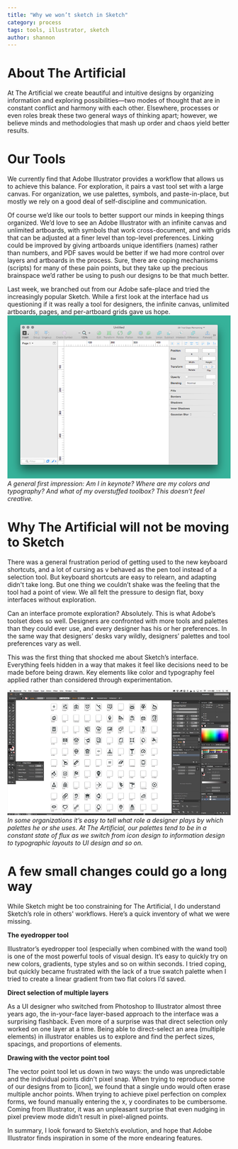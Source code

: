 ```yaml
---
title: "Why we won’t sketch in Sketch"
category: process
tags: tools, illustrator, sketch
author: shannon
---
```


# About The Artificial
At The Artificial we create beautiful and intuitive designs by organizing information and exploring possibilities—two modes of thought that are in constant conflict and harmony with each other. Elsewhere, processes or even roles break these two general ways of thinking apart; however, we believe minds and methodologies that mash up order and chaos yield better results.


# Our Tools
We currently find that Adobe Illustrator provides a workflow that allows us to achieve this balance. For exploration, it pairs a vast tool set with a large canvas. For organization, we use palettes, symbols, and paste-in-place, but mostly we rely on a good deal of self-discipline and communication. 

Of course we’d like our tools to better support our minds in keeping things organized. We’d love to see an Adobe Illustrator with an infinite canvas and unlimited artboards, with symbols that work cross-document, and with grids that can be adjusted at a finer level than top-level preferences. Linking could be improved by giving artboards unique identifiers (names) rather than numbers, and PDF saves would be better if we had more control over layers and artboards in the process. Sure, there are coping mechanisms (scripts) for many of these pain points, but they take up the precious brainspace we’d rather be using to push our designs to be that much better.

Last week, we branched out from our Adobe safe-place and tried the increasingly popular Sketch. While a first look at the interface had us questioning if it was really a tool for designers, the infinite canvas, unlimited artboards, pages, and per-artboard grids gave us hope.
[![Sketch interface](2015-05-20-sketch/sketch.png)](2015-05-20-sketch/sketch.png)
*A general first impression: Am I in keynote? Where are my colors and typography? And what of my overstuffed toolbox? This doesn’t feel creative.*


# Why The Artificial will not be moving to Sketch
There was a general frustration period of getting used to the new keyboard shortcuts, and a lot of cursing as v behaved as the pen tool instead of a selection tool. But keyboard shortcuts are easy to relearn, and adapting didn't take long. But one thing we couldn’t shake was the feeling that the tool had a point of view. We all felt the pressure to design flat, boxy interfaces without exploration. 

Can an interface promote exploration? Absolutely. This is what Adobe’s toolset does so well. Designers are confronted with more tools and palettes than they could ever use, and every designer has his or her preferences. In the same way that designers’ desks vary wildly, designers’ palettes and tool preferences vary as well.

This was the first thing that shocked me about Sketch’s interface. Everything feels hidden in a way that makes it feel like decisions need to be made before being drawn. Key elements like color and typography feel applied rather than considered through experimentation.

[![Sketch interface](2015-05-20-sketch/illustrator.png)](2015-05-20-sketch/illustrator.png)
*In some organizations it’s easy to tell what role a designer plays by which palettes he or she uses. At The Artificial, our palettes tend to be in a constant state of flux as we switch from icon design to information design to typographic layouts to UI design and so on.*


# A few small changes could go a long way
While Sketch might be too constraining for The Artificial, I do understand Sketch’s role in others' workflows. Here’s a quick inventory of what we were missing.

**The eyedropper tool**

Illustrator’s eyedropper tool (especially when combined with the wand tool) is one of the most powerful tools of visual design. It’s easy to quickly try on new colors, gradients, type styles and so on within seconds. I tried coping, but quickly became frustrated with the lack of a true swatch palette when I tried to create a linear gradient from two flat colors I’d saved.

**Direct selection of multiple layers**

As a UI designer who switched from Photoshop to Illustrator almost three years ago, the in-your-face layer-based approach to the interface was a surprising flashback. Even more of a surprise was that direct selection only worked on one layer at a time. Being able to direct-select an area (multiple elements) in illustrator enables us to explore and find the perfect sizes, spacings, and proportions of elements.

**Drawing with the vector point tool**

The vector point tool let us down in two ways: the undo was unpredictable and the individual points didn't pixel snap. When trying to reproduce some of our designs from to [icon], we found that a single undo would often erase multiple anchor points. When trying to achieve pixel perfection on complex forms, we found manually entering the x, y coordinates to be cumbersome. Coming from Illustrator, it was an unpleasant surprise that even nudging in pixel preview mode didn’t result in pixel-aligned points.


In summary, I look forward to Sketch’s evolution, and hope that Adobe Illustrator finds inspiration in some of the more endearing features.
